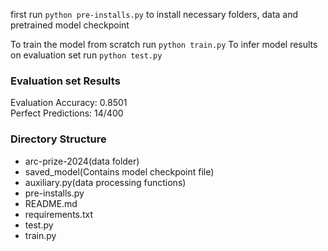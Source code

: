 
first run `python pre-installs.py` to install necessary folders, data and pretrained model checkpoint

To train the model from scratch run `python train.py`
To infer model results on evaluation set run `python test.py`

### Evaluation set Results

Evaluation Accuracy: 0.8501 <br>
Perfect Predictions: 14/400

### Directory Structure
- arc-prize-2024(data folder)
- saved_model(Contains model checkpoint file)
- auxiliary.py(data processing functions)
- pre-installs.py
- README.md
- requirements.txt
- test.py
- train.py

